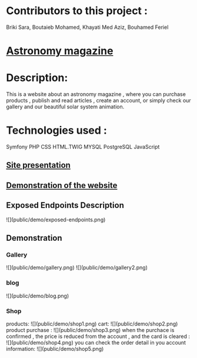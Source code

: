 <h1>Contributors to this project :</h1> Briki Sara, Boutaieb Mohamed, Khayati Med Aziz, Bouhamed Feriel

<h1><a href="http://astronomy-magazine.herokuapp.com/home">Astronomy magazine</a></h1>
<h1>Description:</h1> This is a website about an astronomy magazine , where you can purchase products , publish and read articles , create an account, or simply check our gallery and our beautiful solar system animation.



<h1>Technologies used : </h1>Symfony 
                     PHP
                     CSS
                     HTML.TWIG
                     MYSQL    
                     PostgreSQL    
                     JavaScript 


<h2><a href="https://docs.google.com/presentation/d/1j5haIVt-PIDhRt1g5J7X-35RLk-Dv9bR/edit?usp=sharing&ouid=111443578575065911175&rtpof=true&sd=true"> Site presentation </a> </h2> 
<h2><a href="https://drive.google.com/file/d/1kaWbTtDStZtNFZJgSZehADMeh8HufHPC/view?usp=sharing">  Demonstration of the website </a></h2>
<h2>Exposed Endpoints Description</h2>
![](public/demo/exposed-endpoints.png)
<h2> Demonstration </h2>
<h3> Gallery </h3>
![](public/demo/gallery.png)
![](public/demo/gallery2.png)
<h3> blog </h3>
![](public/demo/blog.png)
<h3> Shop </h3>
products:
![](public/demo/shop1.png)
cart:
![](public/demo/shop2.png)
product purchase : 
![](public/demo/shop3.png)
when the purchace is confirmed , the price is reduced from the account , and the card is cleared :
![](public/demo/shop4.png)
you can check the order detail in you account information:
![](public/demo/shop5.png)




